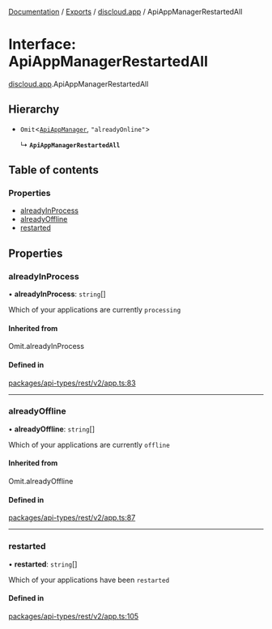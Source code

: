 [Documentation](../README.md) / [Exports](../modules.md) / [discloud.app](../modules/discloud_app.md) / ApiAppManagerRestartedAll

# Interface: ApiAppManagerRestartedAll

[discloud.app](../modules/discloud_app.md).ApiAppManagerRestartedAll

## Hierarchy

- `Omit`<[`ApiAppManager`](discloud_app.ApiAppManager.md), ``"alreadyOnline"``\>

  ↳ **`ApiAppManagerRestartedAll`**

## Table of contents

### Properties

- [alreadyInProcess](discloud_app.ApiAppManagerRestartedAll.md#alreadyinprocess)
- [alreadyOffline](discloud_app.ApiAppManagerRestartedAll.md#alreadyoffline)
- [restarted](discloud_app.ApiAppManagerRestartedAll.md#restarted)

## Properties

### alreadyInProcess

• **alreadyInProcess**: `string`[]

Which of your applications are currently `processing`

#### Inherited from

Omit.alreadyInProcess

#### Defined in

[packages/api-types/rest/v2/app.ts:83](https://github.com/discloud/discloud.app/blob/bf097cb/packages/api-types/rest/v2/app.ts#L83)

___

### alreadyOffline

• **alreadyOffline**: `string`[]

Which of your applications are currently `offline`

#### Inherited from

Omit.alreadyOffline

#### Defined in

[packages/api-types/rest/v2/app.ts:87](https://github.com/discloud/discloud.app/blob/bf097cb/packages/api-types/rest/v2/app.ts#L87)

___

### restarted

• **restarted**: `string`[]

Which of your applications have been `restarted`

#### Defined in

[packages/api-types/rest/v2/app.ts:105](https://github.com/discloud/discloud.app/blob/bf097cb/packages/api-types/rest/v2/app.ts#L105)
